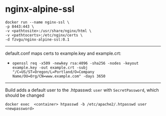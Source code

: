 # nginx-alpine-ssl


```
docker run --name nginx-ssl \
-p 8443:443 \
-v <pathtosite>:/usr/share/nginx/html \
-v <pathtocerts>:/etc/nginx/certs \
-d fzvgu/nginx-alpine-ssl:0.1
```
-------------
default.conf maps certs to example.key and example.crt:
- `openssl req -x509 -newkey rsa:4096 -sha256 -nodes -keyout example.key -out example.crt -subj "/C=US/ST=Oregon/L=Portland/O=Company Name/OU=Org/CN=www.example.com" -days 3650`


-------------
Build adds a default user to the .htpasswd: `user` with `SecretPassword`, which should be changed

`docker exec  <container> htpasswd -b /etc/apache2/.htpasswd user <newpassword>`
